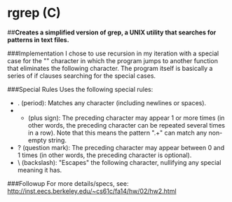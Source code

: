 rgrep (C)
========

##<b>Creates a simplified version of grep, a UNIX utility that searches for patterns in text files. </b>


###Implementation
I chose to use recursion in my iteration with a special case for the "\" character in which the program jumps to another function that eliminates the following character. The program itself is basically a series of if clauses searching for the special cases.

###Special Rules
Uses the following special rules: <br>
* . (period):	Matches any character (including newlines or spaces). <br>
* + (plus sign):	The preceding character may appear 1 or more times (in other words, the preceding character can be repeated several times in a row). Note that this means the pattern ".+" can match any non-empty string. <br>
* ? (question mark):	The preceding character may appear between 0 and 1 times (in other words, the preceding character is optional). <br>
* \ (backslash):	"Escapes" the following character, nullifying any special meaning it has.



###Followup
For more details/specs, see:
<br> http://inst.eecs.berkeley.edu/~cs61c/fa14/hw/02/hw2.html
